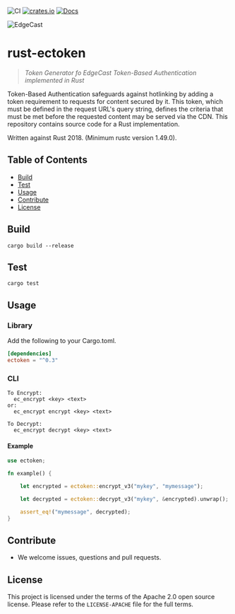 ![CI](https://github.com/EdgeCast/rust-ectoken/workflows/CI/badge.svg)
[![crates.io](https://img.shields.io/crates/v/ectoken.svg)](https://crates.io/crates/ectoken)
[![Docs](https://docs.rs/ectoken/badge.svg)](https://docs.rs/ectoken)

![EdgeCast](/assets/edgecast_black.png)

# rust-ectoken
> _Token Generator fo EdgeCast Token-Based Authentication implemented in Rust_

Token-Based Authentication safeguards against hotlinking by adding a token requirement to requests for content secured by it. This token, which must be defined in the request URL's query string, defines the criteria that must be met before the requested content may be served via the CDN. This repository contains source code for a Rust implementation.

Written against Rust 2018. (Minimum rustc version 1.49.0).

## Table of Contents

- [Build](#Build)
- [Test](#Test)
- [Usage](#usage)
- [Contribute](#contribute)
- [License](#license)

## Build
```
cargo build --release
```

## Test
```
cargo test
```

## Usage

### Library
Add the following to your Cargo.toml.
```toml
[dependencies]
ectoken = "^0.3"
```

### CLI
```
To Encrypt:
  ec_encrypt <key> <text>
or:
  ec_encrypt encrypt <key> <text>

To Decrypt:
  ec_encrypt decrypt <key> <text>
```

#### Example
```rust
use ectoken;

fn example() {

    let encrypted = ectoken::encrypt_v3("mykey", "mymessage");

    let decrypted = ectoken::decrypt_v3("mykey", &encrypted).unwrap();

    assert_eq!("mymessage", decrypted);
}
```

## Contribute

- We welcome issues, questions and pull requests.


## License

This project is licensed under the terms of the Apache 2.0 open source license. Please refer to the `LICENSE-APACHE` file for the full terms.
